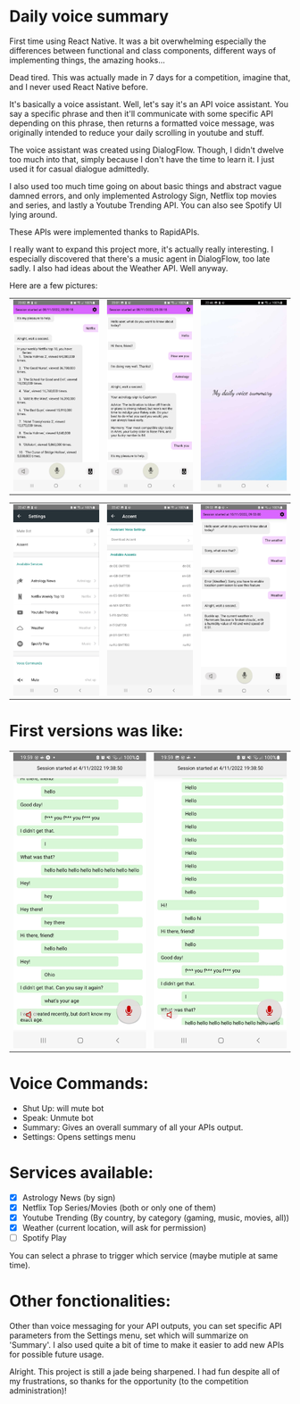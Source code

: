 # Daily voice summary

First time using React Native. It was a bit overwhelming especially the differences between functional and class components, different ways of implementing things, the amazing hooks...

Dead tired. This was actually made in 7 days for a competition, imagine that, and I never used React Native before.

It's basically a voice assistant. Well, let's say it's an API voice assistant. You say a specific phrase and then it'll communicate with some specific API depending on this phrase, then returns a formatted voice message, was originally intended to reduce your daily scrolling in youtube and stuff.

The voice assistant was created using DialogFlow. Though, I didn't dwelve too much into that, simply because I don't have the time to learn it. I just used it for casual dialogue admittedly.

I also used too much time going on about basic things and abstract vague damned errors, and only implemented Astrology Sign, Netflix top movies and series, and lastly a Youtube Trending API. You can also see Spotify UI lying around. 

These APIs were implemented thanks to RapidAPIs.

I really want to expand this project more, it's actually really interesting. I especially discovered that there's a music agent in DialogFlow, too late sadly. I also had ideas about the Weather API. Well anyway.

Here are a few pictures:

<table cellpadding="0">
  <tr style="padding: 0">
    <!-- GitHub Stats Card -->  
    <td valign="top">
        <img src="./screenshots/pic1.jpg" /> 
    </td>
    <td valign="top">
        <img src="./screenshots/pic2.jpg"  /> 
     </td>
     <td valign="top">
        <img src="./screenshots/pic3.jpg"  /> 
     </td>
  </tr>
</table>

<table cellpadding="0">
  <tr style="padding: 0">
    <!-- GitHub Stats Card -->  
    <td valign="top">
        <img src="./screenshots/pic4.jpg" /> 
    </td>
    <td valign="top">
        <img src="./screenshots/pic5.jpg"  /> 
     </td>
    <td valign="top">
        <img src="./screenshots/pic6.jpg"  /> 
     </td>
  </tr>
</table>

# First versions was like:

<table cellpadding="0">
  <tr style="padding: 0">
    <!-- GitHub Stats Card -->  
    <td valign="top">
        <img src="./screenshots/v1_pic1.jpg" /> 
    </td>
    <td valign="top">
        <img src="./screenshots/v1_pic2.jpg"  /> 
     </td>
  </tr>
</table>

# Voice Commands: 

- Shut Up: will mute bot
- Speak: Unmute bot
- Summary: Gives an overall summary of all your APIs output.
- Settings: Opens settings menu

# Services available:

- [X] Astrology News (by sign)
- [X] Netflix Top Series/Movies (both or only one of them)
- [X] Youtube Trending (By country, by category (gaming, music, movies, all))
- [X] Weather (current location, will ask for permission)
- [ ] Spotify Play

You can select a phrase to trigger which service (maybe mutiple at same time).

# Other fonctionalities:

Other than voice messaging for your API outputs, you can set specific API parameters from the Settings menu, set which will summarize on 'Summary'. I also used quite a bit of time to make it easier to add new APIs for possible future usage. 


Alright. This project is still a jade being sharpened. I had fun despite all of my frustrations, so thanks for the opportunity (to the competition administration)!




